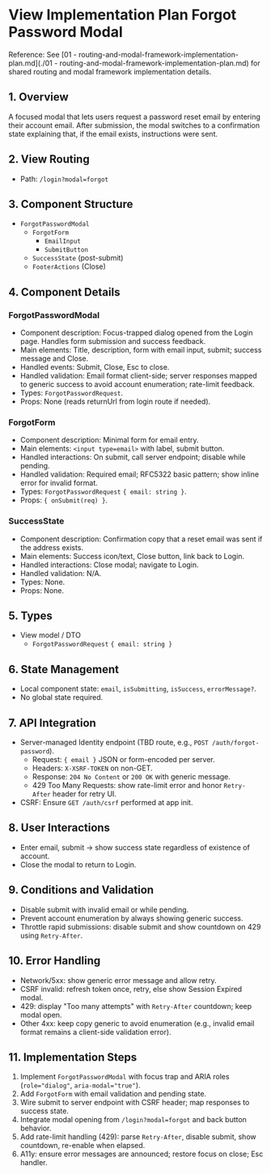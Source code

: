 # View Implementation Plan Forgot Password Modal

Reference: See [01 - routing-and-modal-framework-implementation-plan.md](./01 - routing-and-modal-framework-implementation-plan.md) for shared routing and modal framework implementation details.

## 1. Overview
A focused modal that lets users request a password reset email by entering their account email. After submission, the modal switches to a confirmation state explaining that, if the email exists, instructions were sent.

## 2. View Routing
- Path: `/login?modal=forgot`

## 3. Component Structure
- `ForgotPasswordModal`
  - `ForgotForm`
    - `EmailInput`
    - `SubmitButton`
  - `SuccessState` (post-submit)
  - `FooterActions` (Close)

## 4. Component Details
### ForgotPasswordModal
- Component description: Focus-trapped dialog opened from the Login page. Handles form submission and success feedback.
- Main elements: Title, description, form with email input, submit; success message and Close.
- Handled events: Submit, Close, Esc to close.
- Handled validation: Email format client-side; server responses mapped to generic success to avoid account enumeration; rate-limit feedback.
- Types: `ForgotPasswordRequest`.
- Props: None (reads returnUrl from login route if needed).

### ForgotForm
- Component description: Minimal form for email entry.
- Main elements: `<input type=email>` with label, submit button.
- Handled interactions: On submit, call server endpoint; disable while pending.
- Handled validation: Required email; RFC5322 basic pattern; show inline error for invalid format.
- Types: `ForgotPasswordRequest` `{ email: string }`.
- Props: `{ onSubmit(req) }`.

### SuccessState
- Component description: Confirmation copy that a reset email was sent if the address exists.
- Main elements: Success icon/text, Close button, link back to Login.
- Handled interactions: Close modal; navigate to Login.
- Handled validation: N/A.
- Types: None.
- Props: None.

## 5. Types
- View model / DTO
  - `ForgotPasswordRequest` `{ email: string }`

## 6. State Management
- Local component state: `email`, `isSubmitting`, `isSuccess`, `errorMessage?`.
- No global state required.

## 7. API Integration
- Server-managed Identity endpoint (TBD route, e.g., `POST /auth/forgot-password`).
  - Request: `{ email }` JSON or form-encoded per server.
  - Headers: `X-XSRF-TOKEN` on non-GET.
  - Response: `204 No Content` or `200 OK` with generic message.
  - 429 Too Many Requests: show rate-limit error and honor `Retry-After` header for retry UI.
- CSRF: Ensure `GET /auth/csrf` performed at app init.

## 8. User Interactions
- Enter email, submit → show success state regardless of existence of account.
- Close the modal to return to Login.

## 9. Conditions and Validation
- Disable submit with invalid email or while pending.
- Prevent account enumeration by always showing generic success.
- Throttle rapid submissions: disable submit and show countdown on 429 using `Retry-After`.

## 10. Error Handling
- Network/5xx: show generic error message and allow retry.
- CSRF invalid: refresh token once, retry, else show Session Expired modal.
 - 429: display "Too many attempts" with `Retry-After` countdown; keep modal open.
 - Other 4xx: keep copy generic to avoid enumeration (e.g., invalid email format remains a client-side validation error).

## 11. Implementation Steps
1. Implement `ForgotPasswordModal` with focus trap and ARIA roles (`role="dialog"`, `aria-modal="true"`).
2. Add `ForgotForm` with email validation and pending state.
3. Wire submit to server endpoint with CSRF header; map responses to success state.
4. Integrate modal opening from `/login?modal=forgot` and back button behavior.
 5. Add rate-limit handling (429): parse `Retry-After`, disable submit, show countdown, re-enable when elapsed.
 6. A11y: ensure error messages are announced; restore focus on close; Esc handler.
